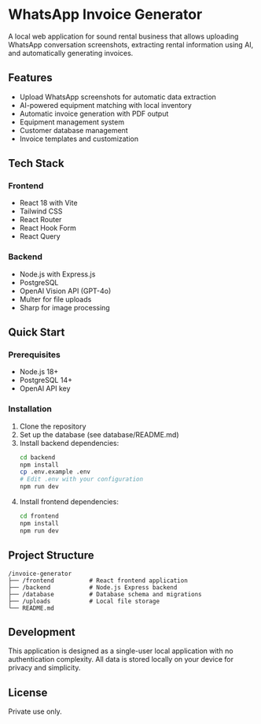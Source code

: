 # WhatsApp Invoice Generator

A local web application for sound rental business that allows uploading WhatsApp conversation screenshots, extracting rental information using AI, and automatically generating invoices.

## Features

- Upload WhatsApp screenshots for automatic data extraction
- AI-powered equipment matching with local inventory
- Automatic invoice generation with PDF output
- Equipment management system
- Customer database management
- Invoice templates and customization

## Tech Stack

### Frontend
- React 18 with Vite
- Tailwind CSS
- React Router
- React Hook Form
- React Query

### Backend
- Node.js with Express.js
- PostgreSQL
- OpenAI Vision API (GPT-4o)
- Multer for file uploads
- Sharp for image processing

## Quick Start

### Prerequisites
- Node.js 18+
- PostgreSQL 14+
- OpenAI API key

### Installation

1. Clone the repository
2. Set up the database (see database/README.md)
3. Install backend dependencies:
   ```bash
   cd backend
   npm install
   cp .env.example .env
   # Edit .env with your configuration
   npm run dev
   ```
4. Install frontend dependencies:
   ```bash
   cd frontend
   npm install
   npm run dev
   ```

## Project Structure

```
/invoice-generator
├── /frontend          # React frontend application
├── /backend           # Node.js Express backend
├── /database          # Database schema and migrations
├── /uploads           # Local file storage
└── README.md
```

## Development

This application is designed as a single-user local application with no authentication complexity. All data is stored locally on your device for privacy and simplicity.

## License

Private use only.